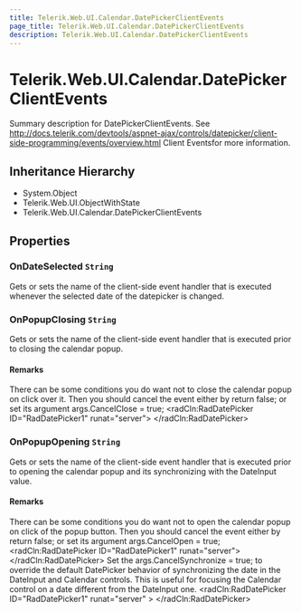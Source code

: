 ```yaml
---
title: Telerik.Web.UI.Calendar.DatePickerClientEvents
page_title: Telerik.Web.UI.Calendar.DatePickerClientEvents
description: Telerik.Web.UI.Calendar.DatePickerClientEvents
---
```


# Telerik.Web.UI.Calendar.DatePickerClientEvents

Summary description for DatePickerClientEvents.
            See http://docs.telerik.com/devtools/aspnet-ajax/controls/datepicker/client-side-programming/events/overview.html Client Eventsfor more information.

## Inheritance Hierarchy

* System.Object
* Telerik.Web.UI.ObjectWithState
* Telerik.Web.UI.Calendar.DatePickerClientEvents

## Properties

###  OnDateSelected `String`

Gets or sets the name of the client-side event handler that is executed whenever
                the selected date of the datepicker is changed.

###  OnPopupClosing `String`

Gets or sets the name of the client-side event handler that is executed prior to
            closing the calendar popup.

#### Remarks
There can be some conditions you do want not to close the calendar popup on
                click over it. Then you should cancel the event either by return false; or
                set its argument args.CancelClose = true;
            <script type="text/javascript">function Closing(sender, args){    args.CancelClose = true;    //or    return false;}</script><radCln:RadDatePicker ID="RadDatePicker1" runat="server">    <ClientEvents OnPopupClosing="Closing"/></radCln:RadDatePicker>

###  OnPopupOpening `String`

Gets or sets the name of the client-side event handler that is executed prior to
            opening the calendar popup and its synchronizing with the DateInput value.

#### Remarks
There can be some conditions you do want not to open the calendar popup on
                click of the popup button. Then you should cancel the event either by return
                false; or set its argument args.CancelOpen = true;
            <script type="text/javascript">function Opening(sender, args){    args.CancelOpen = true;    //or    return false;}</script><radCln:RadDatePicker ID="RadDatePicker1" runat="server">    <ClientEvents OnPopupOpening="Opening"/></radCln:RadDatePicker>
                Set the args.CancelSynchronize = true; to override the default
                DatePicker behavior of synchronizing the date in the DateInput and Calendar
                controls. This is useful for focusing the Calendar control on a date different from
                the DateInput one.
            <script type="text/javascript">function Opening(sender, args){    args.CancelCalendarSynchronize = true;    sender.Calendar.NavigateToDate([2006,12,19]);}</script><radCln:RadDatePicker ID="RadDatePicker1" runat="server" >    <ClientEvents OnPopupOpening="Opening"/></radCln:RadDatePicker>

